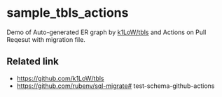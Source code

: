 # sample_tbls_actions
Demo of Auto-generated ER graph by [k1LoW/tbls](https://github.com/k1LoW/tbls) and Actions on Pull Reqesut with migration file.

## Related link
- https://github.com/k1LoW/tbls
- https://github.com/rubenv/sql-migrate# test-schema-github-actions
